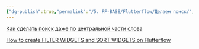 ```yaml
---
{"dg-publish":true,"permalink":"/5. FF-BASE/Flutterflow/Делаем поиск/","created":"2024-10-28T14:35:36.606-03:00","updated":"2024-10-28T14:35:36.606-03:00"}
---
```



[Как сделать поиск даже по центральной части слова](https://www.youtube.com/watch?v=jF8tbRgVaQk&t=4s)

[How to create FILTER WIDGETS and SORT WIDGETS on Flutterflow](https://www.youtube.com/watch?v=cwChclNzx0Y)